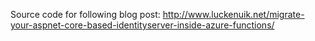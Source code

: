 Source code for following blog post: http://www.luckenuik.net/migrate-your-aspnet-core-based-identityserver-inside-azure-functions/

